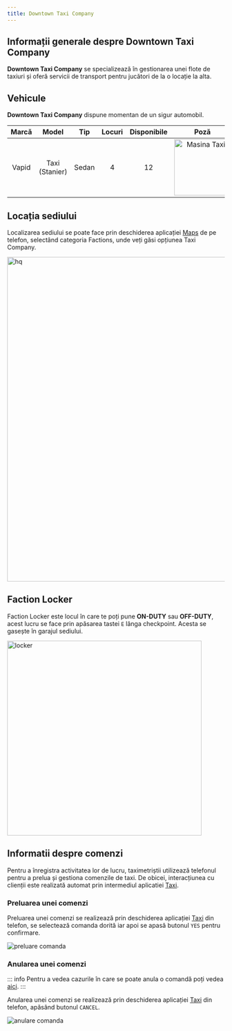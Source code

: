 ```yaml
---
title: Downtown Taxi Company
---
```


## Informații generale despre Downtown Taxi Company

**Downtown Taxi Company** se specializează în gestionarea unei flote de taxiuri și oferă servicii de transport pentru jucători de la o locație la alta.

## Vehicule

**Downtown Taxi Company** dispune momentan de un sigur automobil.

| Marcă | Model | Tip | Locuri | Disponibile | Poză |
| :-----------: | :-----------: | :-----------: | :-----------: | :-----------: | :-----------: |
| Vapid | Taxi (Stanier) | Sedan | 4 | 12 | <Img src = "https://i.imgur.com/Q5OQwOE.png" alt="Masina Taxi" width="130px"/>

## Locația sediului

Localizarea sediului se poate face prin deschiderea aplicației [Maps](https://wiki.liberty.mp/general/phone#maps) de pe telefon, selectând categoria Factions, unde veți găsi opțiunea Taxi Company.

<Image src = "https://i.imgur.com/182YJzx.png" alt="hq" width="750px"/>

## Faction Locker

Faction Locker este locul în care te poți pune **ON-DUTY** sau **OFF-DUTY**, acest lucru se face prin apăsarea tastei `E` lânga checkpoint. Acesta se gasește în garajul sediului.
 
<Image src = "https://i.imgur.com/p1tTdPG.png" alt="locker" width="450px" />

## Informatii despre comenzi

Pentru a înregistra activitatea lor de lucru, taximetriștii utilizează telefonul pentru a prelua și gestiona comenzile de taxi. De obicei, interacțiunea cu clienții este realizată automat prin intermediul aplicatiei [Taxi](https://wiki.liberty.mp/general/phone#taxi).

### Preluarea unei comenzi 

Preluarea unei comenzi se realizează prin deschiderea aplicației [Taxi](https://wiki.liberty.mp/general/phone#taxi) din telefon, se selectează comanda dorită iar apoi se apasă butonul `YES` pentru confirmare.

<Image src = "https://i.imgur.com/o8NNmKw.gif" alt="preluare comanda"/>

### Anularea unei comenzi

::: info Pentru a vedea cazurile în care se poate anula o comandă poți vedea [aici](https://ucp.liberty.mp/forums/post/6/reply/4). :::

Anularea unei comenzi se realizează prin deschiderea aplicației [Taxi](https://wiki.liberty.mp/general/phone#taxi) din telefon, apăsând butonul `CANCEL`.

<Image src = "https://i.imgur.com/C09Ik0E.gif" alt = "anulare comanda"/>

